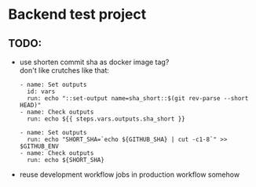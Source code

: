 # Backend test project

## TODO:

- use shorten commit sha as docker image tag?  
  don't like crutches like that:
  ```
  - name: Set outputs
    id: vars
    run: echo "::set-output name=sha_short::$(git rev-parse --short HEAD)"
  - name: Check outputs
    run: echo ${{ steps.vars.outputs.sha_short }}
  ```
  ```
  - name: Set outputs
    run: echo "SHORT_SHA=`echo ${GITHUB_SHA} | cut -c1-8`" >> $GITHUB_ENV
  - name: Check outputs
    run: echo ${SHORT_SHA}
  ```
- reuse development workflow jobs in production workflow somehow
